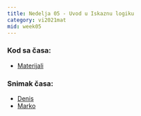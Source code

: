 ```yaml
---
title: Nedelja 05 - Uvod u Iskaznu logiku
category: vi2021mat
mid: week05
---
```


### Kod sa časa:

- <a target="_blank" href="https://github.com/matfvi/vi/tree/master/2021.2022/05_Uvod_u_iskaznu_logiku">Materijali</a>

### Snimak časa:
  - <a target="_blank" href="https://youtu.be/UZRwR8Q1ZVI">Denis</a>
  - <a target="_blank" href="https://youtu.be/4bJ_WmMR6rA">Marko</a>

